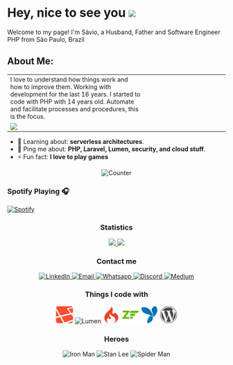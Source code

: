 # Hey, nice to see you  <img src="https://media.giphy.com/media/hvRJCLFzcasrR4ia7z/giphy.gif" width="50px" />

Welcome to my page!
I'm Sávio, a Husband, Father and Software Engineer PHP from São Paulo, Brazil

## About Me:
<table><tr><td valign="middle" width="60%" style="display:block;border:0px">
	I love to understand how things work and how to improve them. Working with development for the last 16 years.
	I started to code with PHP with 14 years old.
	Automate and facilitate processes and procedures, this is the focus.
</td><td valign="middle" width="40%" style="display:block;border:0px">
	<img align='center' src="https://media.giphy.com/media/M9gbBd9nbDrOTu1Mqx/giphy.gif" width="40%">
</td></tr></table>  

<ul>
<li>🧐	Learning about: <strong>serverless architectures</strong>.</li>
<li>💬	Ping me about: <strong>PHP, Laravel, Lumen, security, and cloud stuff</strong>.</li>
<li>⚡	Fun fact: <strong>I love to play games</strong></li>
</ul>

<p align="center"><img alt="Counter" src="https://komarev.com/ghpvc/?username=saviorenato&color=green" /></p>

### Spotify Playing 🎧

[![Spotify](https://spotify-now-playing-saviorenato.vercel.app/api/spotify)](https://open.spotify.com/user/5ltKWGZGG9trc9rwiHac9V)


<h3 align="center">Statistics</h3>
<p align="center">
  <a href="https://github.com/saviorenato">
  <img height="180em" src="https://github-readme-stats.vercel.app/api?username=saviorenato&show_icons=true&theme=nord&include_all_commits=true&count_private=true"/>
  <img height="180em" src="https://github-readme-stats.vercel.app/api/top-langs/?username=saviorenato&layout=compact&langs_count=7&theme=nord"/>
 </a>
</p>

<h3 align="center">Contact me</h3>
<p align="center">
	<a href="https://www.linkedin.com/in/saviorenato/" target="_blank">
		<img alt="LinkedIn" src="https://img.shields.io/badge/LinkedIn-0077B5?style=for-the-badge&logo=linkedin&logoColor=white" />
	</a>
	<a href="mailto:saviorenato@gmail.com" target="_blank">
		<img alt="Email" src="https://img.shields.io/badge/Gmail-D14836?style=for-the-badge&logo=gmail&logoColor=white" />
	</a>
	<a href="https://web.whatsapp.com/send?phone=5519998806550" target="_blank">
		<img alt="Whatsapp" src="https://img.shields.io/badge/WhatsApp-25D366?style=for-the-badge&logo=whatsapp&logoColor=white" />
	</a>
	<a href="https://discord.gg/3We3reBt" target="_blank">
		<img alt="Discord" src="https://img.shields.io/badge/Discord-7289DA?style=for-the-badge&logo=discord&logoColor=white" />
	</a>
	<a href="https://medium.com/@saviorenato" target="_blank">
		<img alt="Medium" src="https://img.shields.io/badge/Medium-12100E?style=for-the-badge&logo=medium&logoColor=white"/>
	</a> 	
</p>
 
<h3 align="center">Things I code with</h3>
<p align="center">
	<img alt="Laravel" width="40" src="https://raw.githubusercontent.com/devicons/devicon/master/icons/laravel/laravel-plain.svg">
	<img alt="Lumen" width="22" src="https://cdn.cdnlogo.com/logos/l/41/lumen.svg">
   	<img alt="Codeigniter" width="40" src="https://raw.githubusercontent.com/devicons/devicon/master/icons/codeigniter/codeigniter-plain.svg">
   	<img alt="Zend" width="40" src="https://raw.githubusercontent.com/devicons/devicon/master/icons/zend/zend-plain.svg">
	<img alt="Yii" width="40" src="https://raw.githubusercontent.com/devicons/devicon/master/icons/yii/yii-plain.svg">
   	<img alt="Wordpress" width="40" src="https://raw.githubusercontent.com/devicons/devicon/master/icons/wordpress/wordpress-plain.svg">
</p>

<h3 align="center">Heroes</h3>
<p align="center">
	<img height="100" alt="Iron Man" src="https://cdn.iconscout.com/icon/premium/png-128-thumb/avatar-94-116460.png"/>
	<img height="110" alt="Stan Lee" src="https://cdn.iconscout.com/icon/premium/png-128-thumb/stan-lee-2024352-1703606.png"/>
	<img height="100" alt="Spider Man" src="https://cdn.iconscout.com/icon/premium/png-128-thumb/avatar-39-116397.png"/>
</p>

  ##
